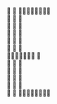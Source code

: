 
🗿            🗿     🗿🗿🗿🗿🗿🗿🗿🗿<br/>
🗿            🗿              🗿<br/>
🗿            🗿              🗿<br/>
🗿            🗿              🗿<br/>
🗿            🗿              🗿<br/>
🗿            🗿              🗿<br/>
🗿🗿🗿🗿🗿🗿🗿              🗿<br/>
🗿            🗿              🗿<br/>
🗿            🗿              🗿<br/>
🗿            🗿              🗿<br/>
🗿            🗿              🗿<br/>
🗿            🗿     🗿🗿🗿🗿🗿🗿🗿🗿
